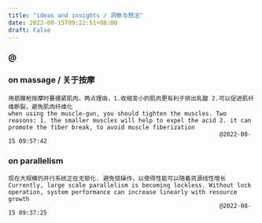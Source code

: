 ```yaml
---
title: "ideas and insights / 洞察与想法"
date: 2022-08-15T09:22:51+08:00
draft: False
---
```

###                                                                 @
### on massage / 关于按摩
    用筋膜枪按摩时要绷紧肌肉。两点理由，1.收缩变小的肌肉更有利于排出乳酸 2.可以促进肌纤维断裂，避免肌肉纤维化
    when using the muscle-gun, you should tighten the muscles. Two reasons: 1. the smaller muscles will help to expel the acid 2. it can promote the fiber break, to avoid muscle fiberization
                                                                @2022-08-15 09:57:42
### on parallelism
    现在大规模的并行系统正在无锁化. 避免锁操作，以使得性能可以随着资源线性增长
    Currently, large scale parallelism is becoming lockless. Without lock operation, system performance can increase linearly with resource growth
                                                                @2022-08-15 09:37:25

